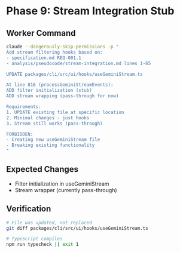 # Phase 9: Stream Integration Stub

## Worker Command
```bash
claude --dangerously-skip-permissions -p "
Add stream filtering hooks based on:
- specification.md REQ-001.1
- analysis/pseudocode/stream-integration.md lines 1-65

UPDATE packages/cli/src/ui/hooks/useGeminiStream.ts

At line 816 (processGeminiStreamEvents):
ADD filter initialization (stub)
ADD stream wrapping (pass-through for now)

Requirements:
1. UPDATE existing file at specific location
2. Minimal changes - just hooks
3. Stream still works (pass-through)

FORBIDDEN:
- Creating new useGeminiStream file
- Breaking existing functionality
"
```

## Expected Changes
- Filter initialization in useGeminiStream
- Stream wrapper (currently pass-through)

## Verification
```bash
# File was updated, not replaced
git diff packages/cli/src/ui/hooks/useGeminiStream.ts

# TypeScript compiles
npm run typecheck || exit 1
```